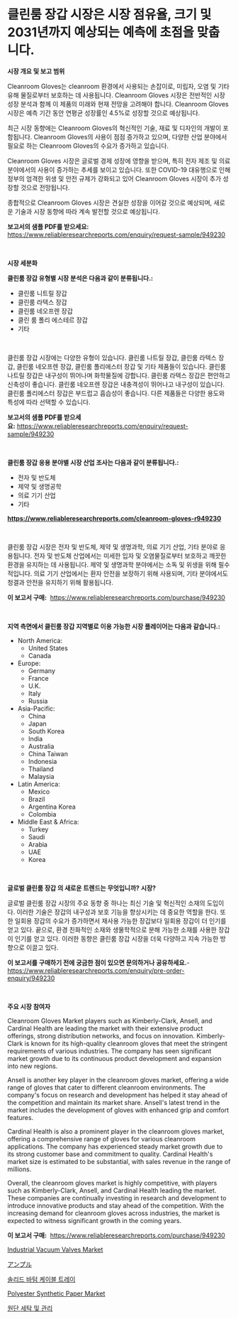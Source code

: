 <p><h1>클린룸 장갑 시장은 시장 점유율, 크기 및 2031년까지 예상되는 예측에 초점을 맞춥니다.</h1></p><p><strong>시장 개요 및 보고 범위</strong></p>
<p><p>Cleanroom Gloves는 cleanroom 환경에서 사용되는 손잡이로, 미립자, 오염 및 기타 유해 물질로부터 보호하는 데 사용됩니다. Cleanroom Gloves 시장은 전반적인 시장 성장 분석과 함께 이 제품의 미래와 현재 전망을 고려해야 합니다. Cleanroom Gloves 시장은 예측 기간 동안 연평균 성장률인 4.5%로 성장할 것으로 예상됩니다. </p><p>최근 시장 동향에는 Cleanroom Gloves의 혁신적인 기술, 재료 및 디자인의 개발이 포함됩니다. Cleanroom Gloves의 사용이 점점 증가하고 있으며, 다양한 산업 분야에서 필요로 하는 Cleanroom Gloves의 수요가 증가하고 있습니다.</p><p>Cleanroom Gloves 시장은 글로벌 경제 성장에 영향을 받으며, 특히 전자 제조 및 의료 분야에서의 사용이 증가하는 추세를 보이고 있습니다. 또한 COVID-19 대유행으로 인해 정부의 엄격한 위생 및 안전 규제가 강화되고 있어 Cleanroom Gloves 시장이 추가 성장할 것으로 전망됩니다.</p><p>종합적으로 Cleanroom Gloves 시장은 견실한 성장을 이어갈 것으로 예상되며, 새로운 기술과 시장 동향에 따라 계속 발전할 것으로 예상됩니다.</p></p>
<p><strong>보고서의 샘플 PDF를 받으세요:</strong> <a href="https://www.reliableresearchreports.com/enquiry/request-sample/949230">https://www.reliableresearchreports.com/enquiry/request-sample/949230</a></p>
<p>&nbsp;</p>
<p><strong>시장 세분화</strong></p>
<p><strong>클린룸 장갑 유형별 시장 분석은 다음과 같이 분류됩니다.:</strong></p>
<p><ul><li>클린룸 니트릴 장갑</li><li>클린룸 라텍스 장갑</li><li>클린룸 네오프렌 장갑</li><li>클린 룸 폴리 에스테르 장갑</li><li>기타</li></ul></p>
<p>&nbsp;</p>
<p><p>클린룸 장갑 시장에는 다양한 유형이 있습니다. 클린룸 나트릴 장갑, 클린룸 라텍스 장갑, 클린룸 네오프렌 장갑, 클린룸 폴리에스터 장갑 및 기타 제품들이 있습니다. 클린룸 나트릴 장갑은 내구성이 뛰어나며 화학물질에 강합니다. 클린룸 라텍스 장갑은 편안하고 신축성이 좋습니다. 클린룸 네오프렌 장갑은 내충격성이 뛰어나고 내구성이 있습니다. 클린룸 폴리에스터 장갑은 부드럽고 흡습성이 좋습니다. 다른 제품들은 다양한 용도와 특성에 따라 선택할 수 있습니다.</p></p>
<p><strong>보고서의 샘플 PDF를 받으세요:</strong>&nbsp;<a href="https://www.reliableresearchreports.com/enquiry/request-sample/949230">https://www.reliableresearchreports.com/enquiry/request-sample/949230</a></p>
<p>&nbsp;</p>
<p><strong> 클린룸 장갑 응용 분야별 시장 산업 조사는 다음과 같이 분류됩니다.:</strong></p>
<p><ul><li>전자 및 반도체</li><li>제약 및 생명공학</li><li>의료 기기 산업</li><li>기타</li></ul></p>
<p><strong><a href="https://www.reliableresearchreports.com/cleanroom-gloves-r949230">https://www.reliableresearchreports.com/cleanroom-gloves-r949230</a></strong></p>
<p>&nbsp;</p>
<p><p>클린룸 장갑 시장은 전자 및 반도체, 제약 및 생명과학, 의료 기기 산업, 기타 분야로 응용됩니다. 전자 및 반도체 산업에서는 미세한 입자 및 오염물질로부터 보호하고 깨끗한 환경을 유지하는 데 사용됩니다. 제약 및 생명과학 분야에서는 소독 및 위생을 위해 필수적입니다. 의료 기기 산업에서는 환자 안전을 보장하기 위해 사용되며, 기타 분야에서도 청결과 안전을 유지하기 위해 활용됩니다.</p></p>
<p><strong>이 보고서 구매:</strong>&nbsp; <a href="https://www.reliableresearchreports.com/purchase/949230">https://www.reliableresearchreports.com/purchase/949230</a></p>
<p>&nbsp;</p>
<p><strong>지역 측면에서 클린룸 장갑 지역별로 이용 가능한 시장 플레이어는 다음과 같습니다.:</strong></p>
<p><ul>
    <li>
        North America:
        <ul>
            <li>United States</li>
            <li>Canada</li>
        </ul>
    </li>
    <li>
        Europe:
        <ul>
            <li>Germany</li>
            <li>France</li>
            <li>U.K.</li>
            <li>Italy</li>
            <li>Russia</li>
        </ul>
    </li>
    <li>
        Asia-Pacific:
        <ul>
            <li>China</li>
            <li>Japan</li>
            <li>South Korea</li>
            <li>India</li>
            <li>Australia</li>
            <li>China Taiwan</li>
            <li>Indonesia</li>
            <li>Thailand</li>
            <li>Malaysia</li>
        </ul>
    </li>
    <li>
        Latin America:
        <ul>
            <li>Mexico</li>
            <li>Brazil</li>
            <li>Argentina Korea</li>
            <li>Colombia</li>
        </ul>
    </li>
    <li>
        Middle East & Africa:
        <ul>
            <li>Turkey</li>
            <li>Saudi</li>
            <li>Arabia</li>
            <li>UAE</li>
            <li>Korea</li>
        </ul>
    </li>
    </ul></p>
<p>&nbsp;</p>
<p><strong>글로벌 클린룸 장갑 의 새로운 트렌드는 무엇입니까? 시장?</strong></p>
<p><p>글로벌 클린룸 장갑 시장의 주요 동향 중 하나는 최신 기술 및 혁신적인 소재의 도입이다. 이러한 기술은 장갑의 내구성과 보호 기능을 향상시키는 데 중요한 역할을 한다. 또한 일회용 장갑의 수요가 증가하면서 재사용 가능한 장갑보다 일회용 장갑이 더 인기를 얻고 있다. 끝으로, 환경 친화적인 소재와 생물학적으로 분해 가능한 소재를 사용한 장갑이 인기를 얻고 있다. 이러한 동향은 클린룸 장갑 시장을 더욱 다양하고 지속 가능한 방향으로 이끌고 있다.</p></p>
<p><strong>이 보고서를 구매하기 전에 궁금한 점이 있으면 문의하거나 공유하세요.</strong>- <a href="https://www.reliableresearchreports.com/enquiry/pre-order-enquiry/949230">https://www.reliableresearchreports.com/enquiry/pre-order-enquiry/949230</a></p>
<p>&nbsp;</p>
<p><strong>주요 시장 참여자</strong></p>
<p><p>Cleanroom Gloves Market players such as Kimberly-Clark, Ansell, and Cardinal Health are leading the market with their extensive product offerings, strong distribution networks, and focus on innovation. Kimberly-Clark is known for its high-quality cleanroom gloves that meet the stringent requirements of various industries. The company has seen significant market growth due to its continuous product development and expansion into new regions.</p><p>Ansell is another key player in the cleanroom gloves market, offering a wide range of gloves that cater to different cleanroom environments. The company's focus on research and development has helped it stay ahead of the competition and maintain its market share. Ansell's latest trend in the market includes the development of gloves with enhanced grip and comfort features.</p><p>Cardinal Health is also a prominent player in the cleanroom gloves market, offering a comprehensive range of gloves for various cleanroom applications. The company has experienced steady market growth due to its strong customer base and commitment to quality. Cardinal Health's market size is estimated to be substantial, with sales revenue in the range of millions.</p><p>Overall, the cleanroom gloves market is highly competitive, with players such as Kimberly-Clark, Ansell, and Cardinal Health leading the market. These companies are continually investing in research and development to introduce innovative products and stay ahead of the competition. With the increasing demand for cleanroom gloves across industries, the market is expected to witness significant growth in the coming years.</p></p>
<p><strong>이 보고서 구매:</strong>&nbsp;&nbsp;<a href="https://www.reliableresearchreports.com/purchase/949230">https://www.reliableresearchreports.com/purchase/949230</a></p>
<p><p><a href="https://github.com/ChiragRP21/Market-Research-Report-List-4/blob/main/industrial-vacuum-valves-market.md">Industrial Vacuum Valves Market</a></p><p><a href="https://medium.com/@baileeupton1902/%E3%82%A2%E3%83%B3%E3%83%97%E3%83%BC%E3%83%AB%E5%B8%82%E5%A0%B4-2031%E5%B9%B4%E3%81%BE%E3%81%A7%E3%81%AE%E3%83%88%E3%83%AC%E3%83%B3%E3%83%89-%E4%BA%88%E6%B8%AC-%E7%AB%B6%E4%BA%89%E5%88%86%E6%9E%90-0c2ce7466e60">アンプル</a></p><p><a href="https://medium.com/@verniemorar2023/%EC%86%94%EB%A6%AC%EB%93%9C-%EB%B0%94%ED%85%80-%EC%BC%80%EC%9D%B4%EB%B8%94-%ED%8A%B8%EB%A0%88%EC%9D%B4-%EC%8B%9C%EC%9E%A5%EC%9D%80-%EC%8B%9C%EC%9E%A5-%EC%A0%90%EC%9C%A0%EC%9C%A8-%EC%8B%9C%EC%9E%A5-%EC%B6%94%EC%9D%B4-%EC%8B%9C%EC%9E%A5-%EC%84%B1%EC%9E%A5%EC%97%90-%EA%B4%80%ED%95%9C-%EC%A0%95%EB%B3%B4%EB%A5%BC-%EC%A0%9C%EA%B3%B5%ED%95%A9%EB%8B%88%EB%8B%A4-f24f1321b6ce">솔리드 바텀 케이블 트레이</a></p><p><a href="https://www.linkedin.com/pulse/polyester-synthetic-paper-market-size-focuses-dynamics-in-depth-sqpbe?trackingId=fNzVnt6oYu%2Fm9gGQPrKMkg%3D%3D">Polyester Synthetic Paper Market</a></p><p><a href="https://medium.com/@kennyaniel5/2024%EB%85%84%EB%B6%80%ED%84%B0-2031%EB%85%84%EA%B9%8C%EC%A7%80%EC%9D%98-%EA%B8%B0%EA%B0%84%EC%9D%84-%EB%8C%80%EC%83%81%EC%9C%BC%EB%A1%9C-%ED%95%9C-%EC%84%AC%EC%9C%A0-%EC%84%B8%ED%83%81-%EB%B0%8F-%EA%B4%80%EB%A6%AC-%EC%8B%9C%EC%9E%A5-%EB%B6%84%EC%84%9D-%EB%B0%8F-%EA%B7%9C%EB%AA%A8-%EC%98%88%EC%B8%A1-4c7a33c16587">원단 세탁 및 관리</a></p></p>